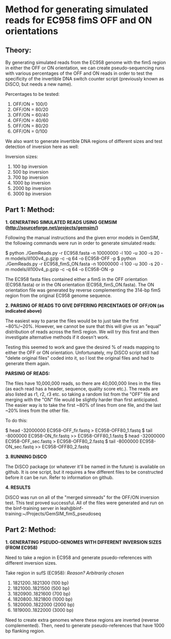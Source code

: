Method for generating simulated reads for EC958 fimS OFF and ON orientations
=============================================================================


Theory:
--------

By generating simulated reads from the EC958 genome with the fimS region in either the OFF or ON orientation,
we can create pseudo-sequencing runs with various percentages of the OFF and ON reads in order to test the
specificity of the invertible DNA switch counter script (previously known as DiSCO, but needs a new name).

Percentages to be tested:

1. OFF/ON = 100/0
2. OFF/ON = 80/20
3. OFF/ON = 60/40
4. OFF/ON = 40/60
5. OFF/ON = 80/20
6. OFF/ON = 0/100


We also want to generate invertible DNA regions of different sizes and test detection of inversion here as well:

Inversion sizes:

1. 100 bp inversion
2. 500 bp inversion
3. 700 bp inversion 
4. 1000 bp inversion
5. 2000 bp inversion
6. 3000 bp inversion


Part 1: Method:
----------------

**1. GENERATING SIMULATED READS USING GEMSIM (http://sourceforge.net/projects/gemsim/)**

Following the manual instructions and the given error models in GemSIM, the following commands were run in order
to generate simulated reads:

$ python ./GemReads.py -r EC958.fasta -n 10000000 -l 100 -u 300 -s 20 -m models/ill100v4_p.gzip -c -q 64 -o EC958-OFF -p
$ python ./GemReads.py -r EC958_fimS_ON.fasta -n 10000000 -l 100 -u 300 -s 20 -m models/ill100v4_p.gzip -c -q 64 -o EC958-ON -p

The EC958 fasta files contained either a fimS in the OFF orientation (EC958.fasta) or in the ON orientation (EC958_fimS_ON.fasta).
The ON orientation file was generated by reverse complementing the 314-bp fimS region from the original EC958 genome sequence.


**2. PARSING OF READS TO GIVE DIFFERING PERCENTAGES OF OFF/ON (as indicated above)**

The easiest way to parse the files would be to just take the first ~80%/~20%. However, we cannot be sure that this will give us an 
"equal" distribution of reads across the fimS region. We will try this first and then investigate alternative methods if it doesn't
work.

Testing this seemed to work and gave the desired % of reads mapping to either the OFF or ON orientation.
Unfortunately, my DiSCO script still had "delete original files" coded into it, so I lost the original files and had to generate them again.

**PARSING OF READS:**

The files have 10,000,000 reads, so there are 40,000,000 lines in the files (as each read has a header, sequence, quality score etc.).
The reads are also listed as r1, r2, r3 etc. so taking a random list from the "OFF" file and merging with the "ON" file would be 
slightly harder than first anticipated.
The easier way is to take the first ~80% of lines from one file, and the last ~20% lines from the other file.

To do this:

$ head -32000000 EC958-OFF_fir.fastq > EC958-OFF80_1.fastq
$ tail -8000000 EC958-ON_fir.fastq >> EC958-OFF80_1.fastq
$ head -32000000 EC958-OFF_sec.fastq > EC958-OFF80_2.fastq
$ tail -8000000 EC958-ON_sec.fastq >> EC958-OFF80_2.fastq


**3. RUNNING DiSCO**

The DiSCO package (or whatever it'll be named in the future) is available on github. It is one script, but it requires a few different
files to be constructed before it can be run. Refer to information on github.


**4. RESULTS**

DiSCO was run on all of the "merged simreads" for the OFF/ON inversion test. This test proved successful. All of the files were 
generated and run on the binf-training server in leah@binf-training:~/Projects/GemSIM_fimS_pseudoseq 



Part 2: Method:
---------------

**1. GENERATING PSEUDO-GENOMES WITH DIFFERENT INVERSION SIZES (FROM EC958)**

Need to take a region in EC958 and generate psuedo-references with different inversion sizes.

Take region in sufS (EC958):
*Reason? Arbitrarily chosen*

1. 1821200..1821300 (100 bp)
2. 1821000..1821500 (500 bp)
3. 1820900..1821600 (700 bp)
4. 1820800..1821800 (1000 bp)
5. 1820000..1822000 (2000 bp)
6. 1819000..1822000 (3000 bp)

Need to create extra genomes where these regions are inverted (reverse complemented).
Then, need to generate pseudo-references that have 1000 bp flanking region.

